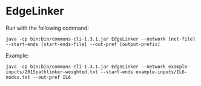 # EdgeLinker
Run with the following command:

```
java -cp bin:bin/commons-cli-1.3.1.jar EdgeLinker --network [net-file] --start-ends [start-ends-file] --out-pref [output-prefix] 
```

Example: 
```
java -cp bin:bin/commons-cli-1.3.1.jar EdgeLinker --network example-inputs/2015pathlinker-weighted.txt --start-ends example-inputs/IL6-nodes.txt --out-pref IL6 
```

